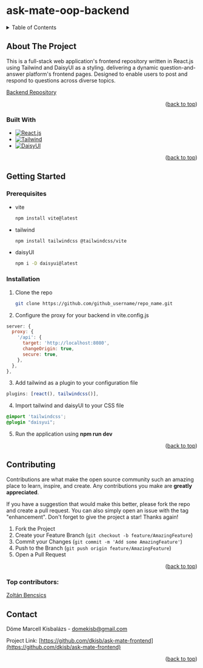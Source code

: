 # ask-mate-oop-backend

<a id="readme-top"></a>

<!-- TABLE OF CONTENTS -->
<details>
  <summary>Table of Contents</summary>
  <ol>
    <li>
      <a href="#about-the-project">About The Project</a>
      <ul>
        <li><a href="#built-with">Built With</a></li>
      </ul>
    </li>
    <li>
      <a href="#getting-started">Getting Started</a>
      <ul>
        <li><a href="#prerequisites">Prerequisites</a></li>
        <li><a href="#installation">Installation</a></li>
      </ul>
    </li>
    <li><a href="#usage">Usage</a></li>
    <li><a href="#contributing">Contributing</a></li>
    <li><a href="#contact">Contact</a></li>
  </ol>
</details>

<!-- ABOUT THE PROJECT -->

## About The Project

This is a full-stack web application's frontend repository written in React.js using Tailwind and DaisyUI as a styling.
delivering a dynamic question-and-answer platform's frontend pages. Designed to enable users to post and respond to questions across diverse topics.

[Backend Repository](https://github.com/CodecoolGlobal/ask-mate-oop-java-dkisb)

<p align="right">(<a href="#readme-top">back to top</a>)</p>

### Built With

- [![React.js][React.js]][React-url]
- [![Tailwind][Tailwind]][Tailwind-url]
- [![DaisyUI][DaisyUI]][DaisyUI-url]

<p align="right">(<a href="#readme-top">back to top</a>)</p>

<!-- GETTING STARTED -->

## Getting Started

### Prerequisites

- vite
  ```sh
  npm install vite@latest
  ```
- tailwind
  ```sh
  npm install tailwindcss @tailwindcss/vite
  ```
- daisyUI
  ```sh
  npm i -D daisyui@latest
  ```

### Installation

1. Clone the repo
   ```sh
   git clone https://github.com/github_username/repo_name.git
   ```
2. Configure the proxy for your backend in vite.config.js

```js
server: {
  proxy: {
    '/api': {
      target: 'http://localhost:8080',
      changeOrigin: true,
      secure: true,
    },
  },
},
```

3. Add tailwind as a plugin to your configuration file

```js
plugins: [react(), tailwindcss()],
```

4. Import tailwind and daisyUI to your CSS file

```css
@import 'tailwindcss';
@plugin "daisyui";
```

5. Run the application using **npm run dev**

<p align="right">(<a href="#readme-top">back to top</a>)</p>

## Contributing

Contributions are what make the open source community such an amazing place to learn, inspire, and create. Any contributions you make are **greatly appreciated**.

If you have a suggestion that would make this better, please fork the repo and create a pull request. You can also simply open an issue with the tag "enhancement".
Don't forget to give the project a star! Thanks again!

1. Fork the Project
2. Create your Feature Branch (`git checkout -b feature/AmazingFeature`)
3. Commit your Changes (`git commit -m 'Add some AmazingFeature'`)
4. Push to the Branch (`git push origin feature/AmazingFeature`)
5. Open a Pull Request

<p align="right">(<a href="#readme-top">back to top</a>)</p>

### Top contributors:

<a href="https://github.com/bencsicszoli">
  <p>Zoltán Bencsics</p>
</a>

## Contact

Döme Marcell Kisbalázs - domekisb@gmail.com

Project Link: [https://github.com/dkisb/ask-mate-frontend](https://github.com/dkisb/ask-mate-frontend)

<p align="right">(<a href="#readme-top">back to top</a>)</p>

[React.js]: https://img.shields.io/badge/React-20232A?style=for-the-badge&logo=react&logoColor=61DAFB
[React-url]: https://reactjs.org/
[Tailwind]: https://img.shields.io/badge/Tailwind_CSS-06B6D4?style=for-the-badge&logo=tailwindcss&logoColor=white
[Tailwind-url]: https://tailwindcss.com/
[DaisyUI]: https://img.shields.io/badge/DaisyUI-2B98F0?style=for-the-badge&logo=daisyui&logoColor=white
[DaisyUI-url]: https://daisyui.com/
